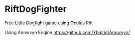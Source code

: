 RiftDogFighter
==============

Free Little Dogfight game using Oculus Rift


Using Annwvyn Engine https://github.com/Ybalrid/Annwvyn/

